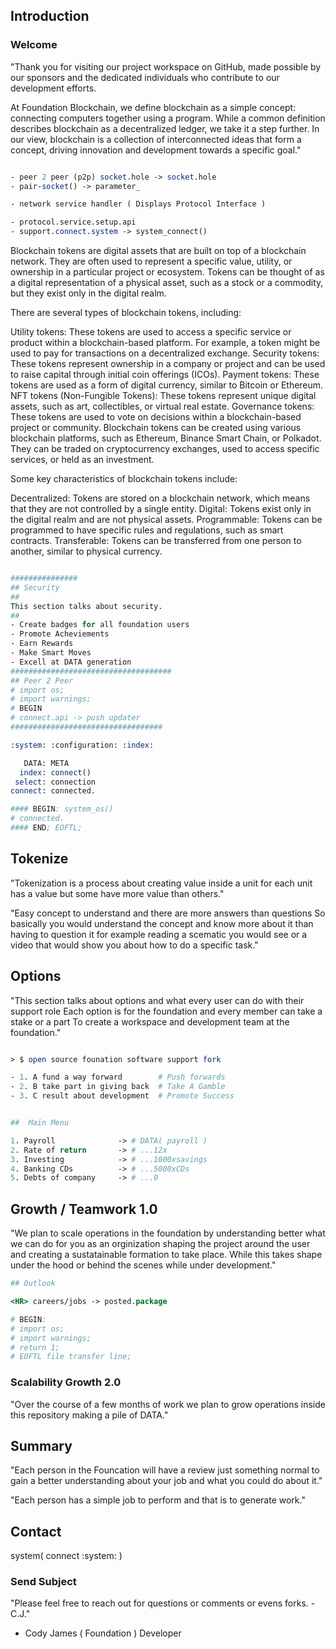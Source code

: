 
## Introduction
### Welcome
"Thank you for visiting our project workspace on GitHub, made possible by our sponsors and the dedicated individuals who contribute to our development efforts.

At Foundation Blockchain, we define blockchain as a simple concept: connecting computers together using a program. While a common definition describes blockchain as a decentralized ledger, we take it a step further. In our view, blockchain is a collection of interconnected ideas that form a concept, driving innovation and development towards a specific goal."

```perl

- peer 2 peer (p2p) socket.hole -> socket.hole
- pair-socket() -> parameter_

- network service handler ( Displays Protocol Interface )

- protocol.service.setup.api
- support.connect.system -> system_connect()

```
Blockchain tokens are digital assets that are built on top of a blockchain network. They are often used to represent a specific value, utility, or ownership in a particular project or ecosystem. Tokens can be thought of as a digital representation of a physical asset, such as a stock or a commodity, but they exist only in the digital realm.

There are several types of blockchain tokens, including:

Utility tokens: These tokens are used to access a specific service or product within a blockchain-based platform. For example, a token might be used to pay for transactions on a decentralized exchange.
Security tokens: These tokens represent ownership in a company or project and can be used to raise capital through initial coin offerings (ICOs).
Payment tokens: These tokens are used as a form of digital currency, similar to Bitcoin or Ethereum.
NFT tokens (Non-Fungible Tokens): These tokens represent unique digital assets, such as art, collectibles, or virtual real estate.
Governance tokens: These tokens are used to vote on decisions within a blockchain-based project or community.
Blockchain tokens can be created using various blockchain platforms, such as Ethereum, Binance Smart Chain, or Polkadot. They can be traded on cryptocurrency exchanges, used to access specific services, or held as an investment.

Some key characteristics of blockchain tokens include:

Decentralized: Tokens are stored on a blockchain network, which means that they are not controlled by a single entity.
Digital: Tokens exist only in the digital realm and are not physical assets.
Programmable: Tokens can be programmed to have specific rules and regulations, such as smart contracts.
Transferable: Tokens can be transferred from one person to another, similar to physical currency.
```perl

###############
## Security 
##
This section talks about security.
##
- Create badges for all foundation users
- Promote Acheviements
- Earn Rewards
- Make Smart Moves
- Excell at DATA generation
####################################
## Peer 2 Peer
# import os;
# import warnings;
# BEGIN
# connect.api -> push updater
##################################

:system: :configuration: :index:

   DATA: META 
  index: connect()
 select: connection
connect: connected.

#### BEGIN: system_os()
# connected.
#### END; EOFTL;

```


## Tokenize

"Tokenization is a process about creating value inside a unit
for each unit has a value but some have more value than others."

"Easy concept to understand and there are more answers than questions
So basically you would understand the concept and know more about it than
having to question it for example reading a scematic you would see 
or a video that would show you about how to do a specific task."


## Options

"This section talks about options and what every user can do with their support role
Each option is for the foundation and every member can take a stake or a part
To create a workspace and development team at the foundation."

```perl

> $ open source founation software support fork

- 1. A fund a way forward        # Push forwards
- 2. B take part in giving back  # Take A Gamble
- 3. C result about development  # Promote Success

```

```perl

##  Main Menu

1. Payroll              -> # DATA( payroll )
2. Rate of return       -> # ...12x
3. Investing            -> # ...1000xsavings
4. Banking CDs          -> # ...5000xCDs
5. Debts of company     -> # ...0

```

## Growth / Teamwork 1.0

"We plan to scale operations in the foundation by understanding better what we can do for you as 
an orginization shaping the project around the user and creating a sustatainable formation to take place.
While this takes shape under the hood or behind the scenes while under development."

```perl
## Outlook

<HR> careers/jobs -> posted.package

# BEGIN:
# import os;
# import warnings;
# return 1;
# EOFTL file transfer line;

```
### Scalability Growth 2.0

"Over the course of a few months of work we plan to grow operations 
inside this repository making a pile of DATA."

## Summary

"Each person in the Founcation will have a review
just something normal to gain a better understanding
about your job and what you could do about it."

"Each person has a simple job to perform and that is to generate
work."

## Contact 

system( connect :system: )

### Send Subject

"Please feel free to reach out for questions or comments or evens forks. -C.J."


- Cody James ( Foundation ) Developer
